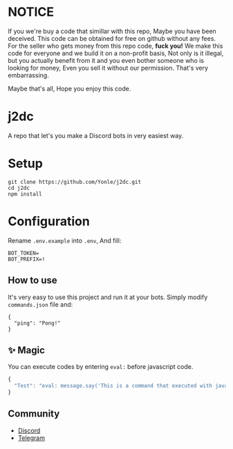 # NOTICE
If you we're buy a code that simillar with this repo, Maybe you have been deceived. This code can be obtained for free on github without any fees. For the seller who gets money from this repo code, ****fuck you!****  We make this code for everyone and we build it on a non-profit basis, Not only is it illegal, but you actually benefit from it and you even bother someone who is looking for money, Even you sell it without our permission. That's very embarrassing.

Maybe that's all, Hope you enjoy this code.

# j2dc
A repo that let's you make a Discord bots in very easiest way.
# Setup
```
git clone https://github.com/Yonle/j2dc.git
cd j2dc
npm install
```

# Configuration
Rename `.env.example` into `.env`, And fill:
```
BOT_TOKEN=
BOT_PREFIX=!
```
## How to use
It's very easy to use this project and run it at your bots. Simply modify `commands.json` file and:
```
{
  "ping": "Pong!"
}
```
## ✨ Magic
You can execute codes by entering `eval:` before javascript code.
```js
{
  "Test": "eval: message.say('This is a command that executed with javascript code')"
}
```
## Community
- [Discord](https://quickstream.yonle.repl.co/discord)
- [Telegram](https://t.me/yonlecoder)
